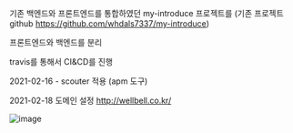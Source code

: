 기존 백엔드와 프론트엔드를 통합하였던 my-introduce 프로젝트를 (기존 프로젝트 github https://github.com/whdals7337/my-introduce)

프론트엔드와 백엔드를 분리

travis를 통해서 CI&CD를 진행

2021-02-16 - scouter 적용 (apm 도구)

2021-02-18 도메인 설정
http://wellbell.co.kr/

![image](https://user-images.githubusercontent.com/55545105/109241111-1d3ebb80-781c-11eb-9915-f3a735abe978.png)

